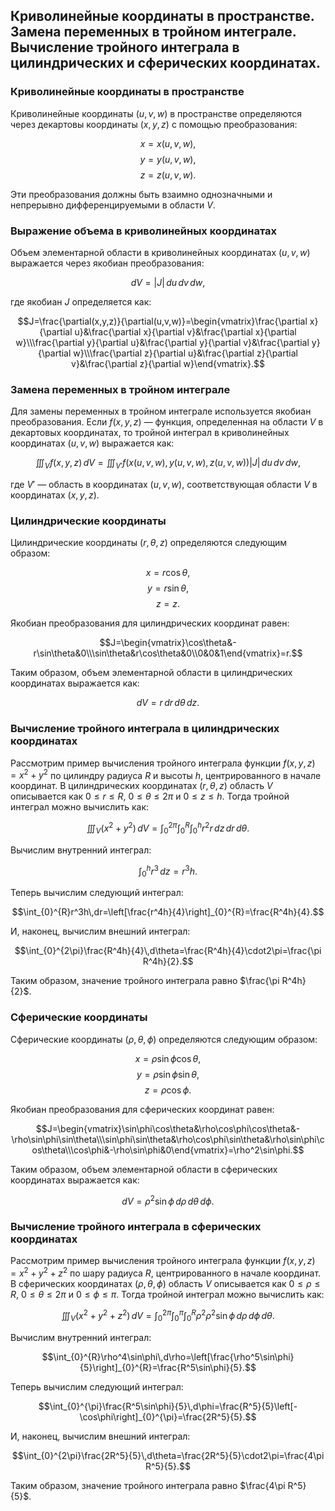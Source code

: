 ## Криволинейные координаты в пространстве. Замена переменных в тройном интеграле. Вычисление тройного интеграла в цилиндрических и сферических координатах.

### Криволинейные координаты в пространстве

Криволинейные координаты $(u, v, w)$ в пространстве определяются через декартовы координаты $(x, y, z)$ с помощью преобразования:

$$x=x(u,v,w),$$
$$y=y(u,v,w),$$
$$z=z(u,v,w).$$

Эти преобразования должны быть взаимно однозначными и непрерывно дифференцируемыми в области $V$.

### Выражение объема в криволинейных координатах

Объем элементарной области в криволинейных координатах $(u, v, w)$ выражается через якобиан преобразования:

$$dV=|J|\,du\,dv\,dw,$$

где якобиан $J$ определяется как:

$$J=\frac{\partial(x,y,z)}{\partial(u,v,w)}=\begin{vmatrix}\frac{\partial x}{\partial u}&\frac{\partial x}{\partial v}&\frac{\partial x}{\partial w}\\\frac{\partial y}{\partial u}&\frac{\partial y}{\partial v}&\frac{\partial y}{\partial w}\\\frac{\partial z}{\partial u}&\frac{\partial z}{\partial v}&\frac{\partial z}{\partial w}\end{vmatrix}.$$

### Замена переменных в тройном интеграле

Для замены переменных в тройном интеграле используется якобиан преобразования. Если $f(x, y, z)$ — функция, определенная на области $V$ в декартовых координатах, то тройной интеграл в криволинейных координатах $(u, v, w)$ выражается как:

$$\iiint_{V}f(x,y,z)\,dV=\iiint_{V'}f(x(u,v,w),y(u,v,w),z(u,v,w))|J|\,du\,dv\,dw,$$

где $V'$ — область в координатах $(u, v, w)$, соответствующая области $V$ в координатах $(x, y, z)$.

### Цилиндрические координаты

Цилиндрические координаты $(r, \theta, z)$ определяются следующим образом:

$$x=r\cos\theta,$$
$$y=r\sin\theta,$$
$$z=z.$$

Якобиан преобразования для цилиндрических координат равен:

$$J=\begin{vmatrix}\cos\theta&-r\sin\theta&0\\\sin\theta&r\cos\theta&0\\0&0&1\end{vmatrix}=r.$$

Таким образом, объем элементарной области в цилиндрических координатах выражается как:

$$dV=r\,dr\,d\theta\,dz.$$

### Вычисление тройного интеграла в цилиндрических координатах

Рассмотрим пример вычисления тройного интеграла функции $f(x, y, z) = x^2 + y^2$ по цилиндру радиуса $R$ и высоты $h$, центрированного в начале координат. В цилиндрических координатах $(r, \theta, z)$ область $V$ описывается как $0 \leq r \leq R$, $0 \leq \theta \leq 2\pi$ и $0 \leq z \leq h$. Тогда тройной интеграл можно вычислить как:

$$\iiint_{V}(x^2+y^2)\,dV=\int_{0}^{2\pi}\int_{0}^{R}\int_{0}^{h}r^2r\,dz\,dr\,d\theta.$$

Вычислим внутренний интеграл:

$$\int_{0}^{h}r^3\,dz=r^3h.$$

Теперь вычислим следующий интеграл:

$$\int_{0}^{R}r^3h\,dr=\left[\frac{r^4h}{4}\right]_{0}^{R}=\frac{R^4h}{4}.$$

И, наконец, вычислим внешний интеграл:

$$\int_{0}^{2\pi}\frac{R^4h}{4}\,d\theta=\frac{R^4h}{4}\cdot2\pi=\frac{\pi R^4h}{2}.$$

Таким образом, значение тройного интеграла равно $\frac{\pi R^4h}{2}$.

### Сферические координаты

Сферические координаты $(\rho, \theta, \phi)$ определяются следующим образом:

$$x=\rho\sin\phi\cos\theta,$$
$$y=\rho\sin\phi\sin\theta,$$
$$z=\rho\cos\phi.$$

Якобиан преобразования для сферических координат равен:

$$J=\begin{vmatrix}\sin\phi\cos\theta&\rho\cos\phi\cos\theta&-\rho\sin\phi\sin\theta\\\sin\phi\sin\theta&\rho\cos\phi\sin\theta&\rho\sin\phi\cos\theta\\\cos\phi&-\rho\sin\phi&0\end{vmatrix}=\rho^2\sin\phi.$$

Таким образом, объем элементарной области в сферических координатах выражается как:

$$dV=\rho^2\sin\phi\,d\rho\,d\theta\,d\phi.$$

### Вычисление тройного интеграла в сферических координатах

Рассмотрим пример вычисления тройного интеграла функции $f(x, y, z) = x^2 + y^2 + z^2$ по шару радиуса $R$, центрированного в начале координат. В сферических координатах $(\rho, \theta, \phi)$ область $V$ описывается как $0 \leq \rho \leq R$, $0 \leq \theta \leq 2\pi$ и $0 \leq \phi \leq \pi$. Тогда тройной интеграл можно вычислить как:

$$\iiint_{V}(x^2+y^2+z^2)\,dV=\int_{0}^{2\pi}\int_{0}^{\pi}\int_{0}^{R}\rho^2\rho^2\sin\phi\,d\rho\,d\phi\,d\theta.$$

Вычислим внутренний интеграл:

$$\int_{0}^{R}\rho^4\sin\phi\,d\rho=\left[\frac{\rho^5\sin\phi}{5}\right]_{0}^{R}=\frac{R^5\sin\phi}{5}.$$

Теперь вычислим следующий интеграл:

$$\int_{0}^{\pi}\frac{R^5\sin\phi}{5}\,d\phi=\frac{R^5}{5}\left[-\cos\phi\right]_{0}^{\pi}=\frac{2R^5}{5}.$$

И, наконец, вычислим внешний интеграл:

$$\int_{0}^{2\pi}\frac{2R^5}{5}\,d\theta=\frac{2R^5}{5}\cdot2\pi=\frac{4\pi R^5}{5}.$$

Таким образом, значение тройного интеграла равно $\frac{4\pi R^5}{5}$.